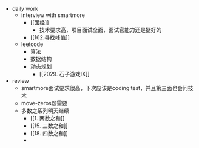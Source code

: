 - daily work
	- interview with smartmore
		- [[面经]]
			- 技术要求高，项目面试全面，面试官能力还是挺好的
		- [[162.寻找峰值]]
	- leetcode
		- 算法
		- 数据结构
		- 动态规划
			- [[2029. 石子游戏IX]]
- review
	- smartmore面试要求很高，下次应该是coding test，并且第三面也会问技术
	- move-zeros题需要
	- 多数之系列明天继续
		- [[1. 两数之和]]
		- [[15. 三数之和]]
		- [[18. 四数之和]]
		-